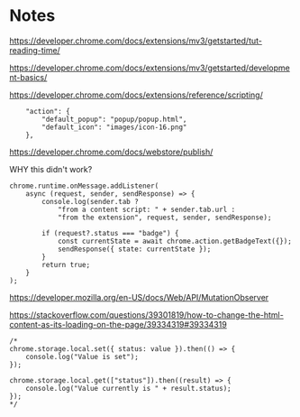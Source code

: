 # Notes  
https://developer.chrome.com/docs/extensions/mv3/getstarted/tut-reading-time/

https://developer.chrome.com/docs/extensions/mv3/getstarted/development-basics/  

https://developer.chrome.com/docs/extensions/reference/scripting/

```
    "action": {
        "default_popup": "popup/popup.html",
        "default_icon": "images/icon-16.png"
    },
```

https://developer.chrome.com/docs/webstore/publish/


WHY this didn't work?
```
chrome.runtime.onMessage.addListener(
    async (request, sender, sendResponse) => {
        console.log(sender.tab ?
            "from a content script: " + sender.tab.url :
            "from the extension", request, sender, sendResponse);

        if (request?.status === "badge") {
            const currentState = await chrome.action.getBadgeText({});
            sendResponse({ state: currentState });
        }
        return true;
    }
);
```

https://developer.mozilla.org/en-US/docs/Web/API/MutationObserver

https://stackoverflow.com/questions/39301819/how-to-change-the-html-content-as-its-loading-on-the-page/39334319#39334319



```
/*
chrome.storage.local.set({ status: value }).then(() => {
    console.log("Value is set");
});

chrome.storage.local.get(["status"]).then((result) => {
    console.log("Value currently is " + result.status);
});
*/
```